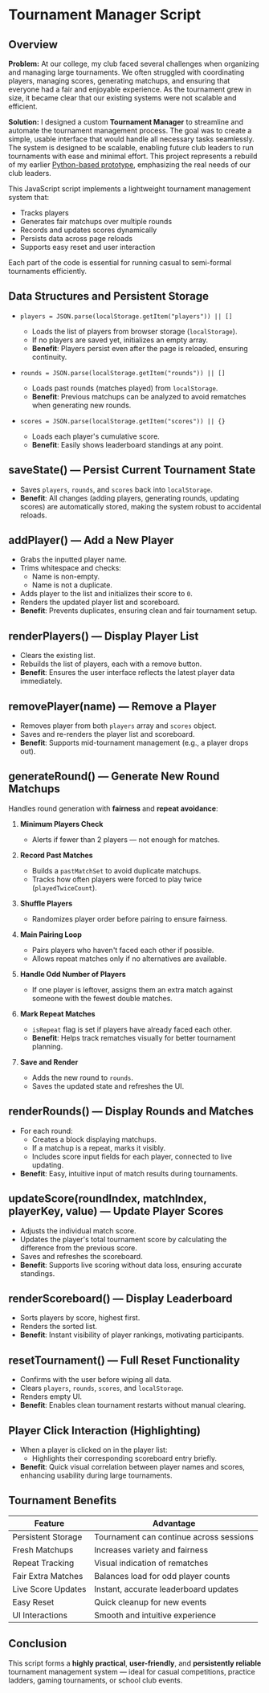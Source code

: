 # Tournament Manager Script

## Overview

**Problem:** At our college, my club faced several challenges when organizing and managing large tournaments. We often struggled with coordinating players, managing scores, generating matchups, and ensuring that everyone had a fair and enjoyable experience. As the tournament grew in size, it became clear that our existing systems were not scalable and efficient.

**Solution:** I designed a custom **Tournament Manager** to streamline and automate the tournament management process. The goal was to create a simple, usable interface that would handle all necessary tasks seamlessly. The system is designed to be scalable, enabling future club leaders to run tournaments with ease and minimal effort. This project represents a rebuild of my earlier [Python-based prototype](https://github.com/berthashipper/Tournament-Manager-Application), emphasizing the real needs of our club leaders.

This JavaScript script implements a lightweight tournament management system that:

- Tracks players
- Generates fair matchups over multiple rounds
- Records and updates scores dynamically
- Persists data across page reloads
- Supports easy reset and user interaction

Each part of the code is essential for running casual to semi-formal tournaments efficiently.

## Data Structures and Persistent Storage

- `players = JSON.parse(localStorage.getItem("players")) || []`
  - Loads the list of players from browser storage (`localStorage`).
  - If no players are saved yet, initializes an empty array.
  - **Benefit**: Players persist even after the page is reloaded, ensuring continuity.

- `rounds = JSON.parse(localStorage.getItem("rounds")) || []`
  - Loads past rounds (matches played) from `localStorage`.
  - **Benefit**: Previous matchups can be analyzed to avoid rematches when generating new rounds.

- `scores = JSON.parse(localStorage.getItem("scores")) || {}`
  - Loads each player's cumulative score.
  - **Benefit**: Easily shows leaderboard standings at any point.

## saveState() — Persist Current Tournament State

- Saves `players`, `rounds`, and `scores` back into `localStorage`.
- **Benefit**: All changes (adding players, generating rounds, updating scores) are automatically stored, making the system robust to accidental reloads.

## addPlayer() — Add a New Player

- Grabs the inputted player name.
- Trims whitespace and checks:
  - Name is non-empty.
  - Name is not a duplicate.
- Adds player to the list and initializes their score to `0`.
- Renders the updated player list and scoreboard.
- **Benefit**: Prevents duplicates, ensuring clean and fair tournament setup.

## renderPlayers() — Display Player List

- Clears the existing list.
- Rebuilds the list of players, each with a remove button.
- **Benefit**: Ensures the user interface reflects the latest player data immediately.

## removePlayer(name) — Remove a Player

- Removes player from both `players` array and `scores` object.
- Saves and re-renders the player list and scoreboard.
- **Benefit**: Supports mid-tournament management (e.g., a player drops out).

## generateRound() — Generate New Round Matchups

Handles round generation with **fairness** and **repeat avoidance**:

1. **Minimum Players Check**
   - Alerts if fewer than 2 players — not enough for matches.

2. **Record Past Matches**
   - Builds a `pastMatchSet` to avoid duplicate matchups.
   - Tracks how often players were forced to play twice (`playedTwiceCount`).

3. **Shuffle Players**
   - Randomizes player order before pairing to ensure fairness.

4. **Main Pairing Loop**
   - Pairs players who haven't faced each other if possible.
   - Allows repeat matches only if no alternatives are available.

5. **Handle Odd Number of Players**
   - If one player is leftover, assigns them an extra match against someone with the fewest double matches.

6. **Mark Repeat Matches**
   - `isRepeat` flag is set if players have already faced each other.
   - **Benefit**: Helps track rematches visually for better tournament planning.

7. **Save and Render**
   - Adds the new round to `rounds`.
   - Saves the updated state and refreshes the UI.

## renderRounds() — Display Rounds and Matches

- For each round:
  - Creates a block displaying matchups.
  - If a matchup is a repeat, marks it visibly.
  - Includes score input fields for each player, connected to live updating.
- **Benefit**: Easy, intuitive input of match results during tournaments.

## updateScore(roundIndex, matchIndex, playerKey, value) — Update Player Scores

- Adjusts the individual match score.
- Updates the player's total tournament score by calculating the difference from the previous score.
- Saves and refreshes the scoreboard.
- **Benefit**: Supports live scoring without data loss, ensuring accurate standings.

## renderScoreboard() — Display Leaderboard

- Sorts players by score, highest first.
- Renders the sorted list.
- **Benefit**: Instant visibility of player rankings, motivating participants.

## resetTournament() — Full Reset Functionality

- Confirms with the user before wiping all data.
- Clears `players`, `rounds`, `scores`, and `localStorage`.
- Renders empty UI.
- **Benefit**: Enables clean tournament restarts without manual clearing.

## Player Click Interaction (Highlighting)

- When a player is clicked on in the player list:
  - Highlights their corresponding scoreboard entry briefly.
- **Benefit**: Quick visual correlation between player names and scores, enhancing usability during large tournaments.

## Tournament Benefits

| Feature              | Advantage                                                      |
|----------------------|----------------------------------------------------------------|
| Persistent Storage   | Tournament can continue across sessions                       |
| Fresh Matchups       | Increases variety and fairness                                |
| Repeat Tracking      | Visual indication of rematches                               |
| Fair Extra Matches   | Balances load for odd player counts                           |
| Live Score Updates   | Instant, accurate leaderboard updates                         |
| Easy Reset           | Quick cleanup for new events                                  |
| UI Interactions      | Smooth and intuitive experience                               |

## Conclusion

This script forms a **highly practical**, **user-friendly**, and **persistently reliable** tournament management system — ideal for casual competitions, practice ladders, gaming tournaments, or school club events.
